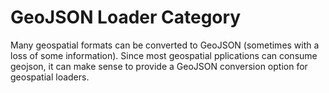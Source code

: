 # GeoJSON Loader Category

Many geospatial formats can be converted to GeoJSON (sometimes with a loss of some information). Since most geospatial pplications can consume geojson, it can make sense to provide a GeoJSON conversion option for geospatial loaders.

